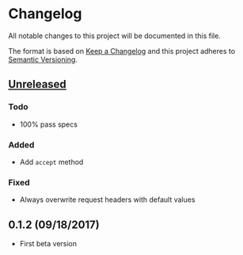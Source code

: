 # Changelog

All notable changes to this project will be documented in this file.

The format is based on [Keep a Changelog](http://keepachangelog.com/en/1.0.0/)
and this project adheres to [Semantic Versioning](http://semver.org/spec/v2.0.0.html).

## [Unreleased]

### Todo

- 100% pass specs

### Added

- Add `accept` method

### Fixed

- Always overwrite request headers with default values

## 0.1.2 (09/18/2017)

- First beta version

[Unreleased]: https://github.com/icyleaf/halite/compare/v0.1.2...HEAD
